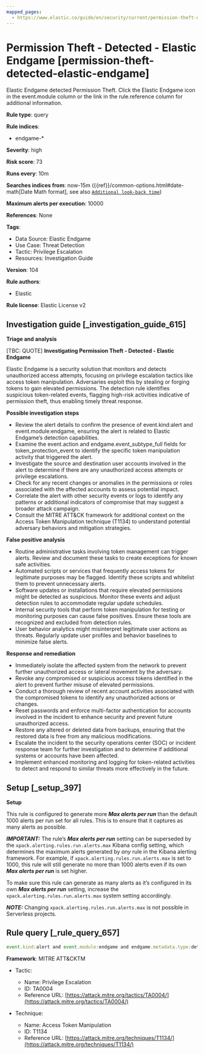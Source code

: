 ```yaml
---
mapped_pages:
  - https://www.elastic.co/guide/en/security/current/permission-theft-detected-elastic-endgame.html
---
```


# Permission Theft - Detected - Elastic Endgame [permission-theft-detected-elastic-endgame]

Elastic Endgame detected Permission Theft. Click the Elastic Endgame icon in the event.module column or the link in the rule.reference column for additional information.

**Rule type**: query

**Rule indices**:

* endgame-*

**Severity**: high

**Risk score**: 73

**Runs every**: 10m

**Searches indices from**: now-15m ({{ref}}/common-options.html#date-math[Date Math format], see also [`Additional look-back time`](docs-content://solutions/security/detect-and-alert/create-detection-rule.md#rule-schedule))

**Maximum alerts per execution**: 10000

**References**: None

**Tags**:

* Data Source: Elastic Endgame
* Use Case: Threat Detection
* Tactic: Privilege Escalation
* Resources: Investigation Guide

**Version**: 104

**Rule authors**:

* Elastic

**Rule license**: Elastic License v2

## Investigation guide [_investigation_guide_615]

**Triage and analysis**

[TBC: QUOTE]
**Investigating Permission Theft - Detected - Elastic Endgame**

Elastic Endgame is a security solution that monitors and detects unauthorized access attempts, focusing on privilege escalation tactics like access token manipulation. Adversaries exploit this by stealing or forging tokens to gain elevated permissions. The detection rule identifies suspicious token-related events, flagging high-risk activities indicative of permission theft, thus enabling timely threat response.

**Possible investigation steps**

* Review the alert details to confirm the presence of event.kind:alert and event.module:endgame, ensuring the alert is related to Elastic Endgame’s detection capabilities.
* Examine the event.action and endgame.event_subtype_full fields for token_protection_event to identify the specific token manipulation activity that triggered the alert.
* Investigate the source and destination user accounts involved in the alert to determine if there are any unauthorized access attempts or privilege escalations.
* Check for any recent changes or anomalies in the permissions or roles associated with the affected accounts to assess potential impact.
* Correlate the alert with other security events or logs to identify any patterns or additional indicators of compromise that may suggest a broader attack campaign.
* Consult the MITRE ATT&CK framework for additional context on the Access Token Manipulation technique (T1134) to understand potential adversary behaviors and mitigation strategies.

**False positive analysis**

* Routine administrative tasks involving token management can trigger alerts. Review and document these tasks to create exceptions for known safe activities.
* Automated scripts or services that frequently access tokens for legitimate purposes may be flagged. Identify these scripts and whitelist them to prevent unnecessary alerts.
* Software updates or installations that require elevated permissions might be detected as suspicious. Monitor these events and adjust detection rules to accommodate regular update schedules.
* Internal security tools that perform token manipulation for testing or monitoring purposes can cause false positives. Ensure these tools are recognized and excluded from detection rules.
* User behavior analytics might misinterpret legitimate user actions as threats. Regularly update user profiles and behavior baselines to minimize false alerts.

**Response and remediation**

* Immediately isolate the affected system from the network to prevent further unauthorized access or lateral movement by the adversary.
* Revoke any compromised or suspicious access tokens identified in the alert to prevent further misuse of elevated permissions.
* Conduct a thorough review of recent account activities associated with the compromised tokens to identify any unauthorized actions or changes.
* Reset passwords and enforce multi-factor authentication for accounts involved in the incident to enhance security and prevent future unauthorized access.
* Restore any altered or deleted data from backups, ensuring that the restored data is free from any malicious modifications.
* Escalate the incident to the security operations center (SOC) or incident response team for further investigation and to determine if additional systems or accounts have been affected.
* Implement enhanced monitoring and logging for token-related activities to detect and respond to similar threats more effectively in the future.


## Setup [_setup_397]

**Setup**

This rule is configured to generate more ***Max alerts per run*** than the default 1000 alerts per run set for all rules. This is to ensure that it captures as many alerts as possible.

***IMPORTANT:*** The rule’s ***Max alerts per run*** setting can be superseded by the `xpack.alerting.rules.run.alerts.max` Kibana config setting, which determines the maximum alerts generated by *any* rule in the Kibana alerting framework. For example, if `xpack.alerting.rules.run.alerts.max` is set to 1000, this rule will still generate no more than 1000 alerts even if its own ***Max alerts per run*** is set higher.

To make sure this rule can generate as many alerts as it’s configured in its own ***Max alerts per run*** setting, increase the `xpack.alerting.rules.run.alerts.max` system setting accordingly.

***NOTE:*** Changing `xpack.alerting.rules.run.alerts.max` is not possible in Serverless projects.


## Rule query [_rule_query_657]

```js
event.kind:alert and event.module:endgame and endgame.metadata.type:detection and (event.action:token_protection_event or endgame.event_subtype_full:token_protection_event)
```

**Framework**: MITRE ATT&CKTM

* Tactic:

    * Name: Privilege Escalation
    * ID: TA0004
    * Reference URL: [https://attack.mitre.org/tactics/TA0004/](https://attack.mitre.org/tactics/TA0004/)

* Technique:

    * Name: Access Token Manipulation
    * ID: T1134
    * Reference URL: [https://attack.mitre.org/techniques/T1134/](https://attack.mitre.org/techniques/T1134/)



